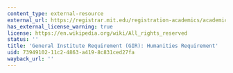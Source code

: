 ```yaml
---
content_type: external-resource
external_url: https://registrar.mit.edu/registration-academics/academic-requirements/hass-requirement
has_external_license_warning: true
license: https://en.wikipedia.org/wiki/All_rights_reserved
status: ''
title: 'General Institute Requirement (GIR): Humanities Requirement'
uid: 73949102-11c2-4863-a419-8c831ced27fa
wayback_url: ''
---
```

